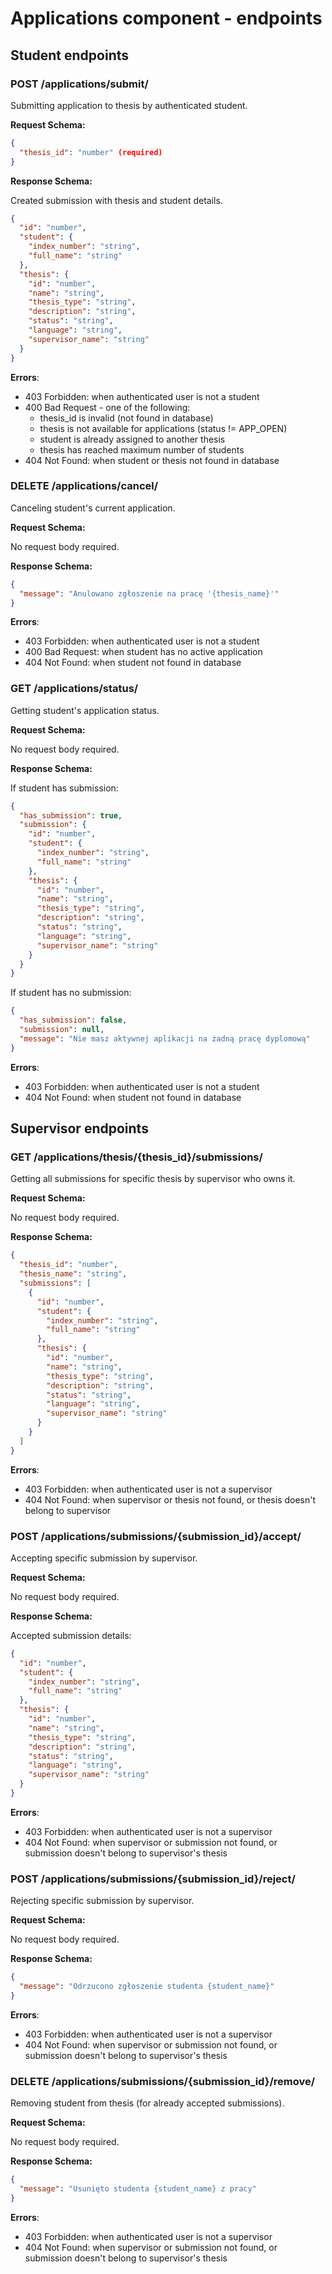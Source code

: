 # Applications component - endpoints

## Student endpoints

### POST /applications/submit/

Submitting application to thesis by authenticated student.

**Request Schema:**

```json
{
  "thesis_id": "number" (required)
}
```

**Response Schema:**

Created submission with thesis and student details.

```json
{
  "id": "number",
  "student": {
    "index_number": "string",
    "full_name": "string"
  },
  "thesis": {
    "id": "number",
    "name": "string",
    "thesis_type": "string",
    "description": "string",
    "status": "string",
    "language": "string",
    "supervisor_name": "string"
  }
}
```

**Errors**:
- 403 Forbidden: when authenticated user is not a student
- 400 Bad Request - one of the following:
  - thesis_id is invalid (not found in database)
  - thesis is not available for applications (status != APP_OPEN)
  - student is already assigned to another thesis
  - thesis has reached maximum number of students
- 404 Not Found: when student or thesis not found in database

### DELETE /applications/cancel/

Canceling student's current application.

**Request Schema:**

No request body required.

**Response Schema:**

```json
{
  "message": "Anulowano zgłoszenie na pracę '{thesis_name}'"
}
```

**Errors**:
- 403 Forbidden: when authenticated user is not a student
- 400 Bad Request: when student has no active application
- 404 Not Found: when student not found in database

### GET /applications/status/

Getting student's application status.

**Request Schema:**

No request body required.

**Response Schema:**

If student has submission:
```json
{
  "has_submission": true,
  "submission": {
    "id": "number",
    "student": {
      "index_number": "string",
      "full_name": "string"
    },
    "thesis": {
      "id": "number",
      "name": "string",
      "thesis_type": "string",
      "description": "string",
      "status": "string",
      "language": "string",
      "supervisor_name": "string"
    }
  }
}
```

If student has no submission:
```json
{
  "has_submission": false,
  "submission": null,
  "message": "Nie masz aktywnej aplikacji na żadną pracę dyplomową"
}
```

**Errors**:
- 403 Forbidden: when authenticated user is not a student
- 404 Not Found: when student not found in database

## Supervisor endpoints

### GET /applications/thesis/{thesis_id}/submissions/

Getting all submissions for specific thesis by supervisor who owns it.

**Request Schema:**

No request body required.

**Response Schema:**

```json
{
  "thesis_id": "number",
  "thesis_name": "string",
  "submissions": [
    {
      "id": "number",
      "student": {
        "index_number": "string",
        "full_name": "string"
      },
      "thesis": {
        "id": "number",
        "name": "string",
        "thesis_type": "string",
        "description": "string",
        "status": "string",
        "language": "string",
        "supervisor_name": "string"
      }
    }
  ]
}
```

**Errors**:
- 403 Forbidden: when authenticated user is not a supervisor
- 404 Not Found: when supervisor or thesis not found, or thesis doesn't belong to supervisor

### POST /applications/submissions/{submission_id}/accept/

Accepting specific submission by supervisor.

**Request Schema:**

No request body required.

**Response Schema:**

Accepted submission details:
```json
{
  "id": "number",
  "student": {
    "index_number": "string",
    "full_name": "string"
  },
  "thesis": {
    "id": "number",
    "name": "string",
    "thesis_type": "string",
    "description": "string",
    "status": "string",
    "language": "string",
    "supervisor_name": "string"
  }
}
```

**Errors**:
- 403 Forbidden: when authenticated user is not a supervisor
- 404 Not Found: when supervisor or submission not found, or submission doesn't belong to supervisor's thesis

### POST /applications/submissions/{submission_id}/reject/

Rejecting specific submission by supervisor.

**Request Schema:**

No request body required.

**Response Schema:**

```json
{
  "message": "Odrzucono zgłoszenie studenta {student_name}"
}
```

**Errors**:
- 403 Forbidden: when authenticated user is not a supervisor
- 404 Not Found: when supervisor or submission not found, or submission doesn't belong to supervisor's thesis

### DELETE /applications/submissions/{submission_id}/remove/

Removing student from thesis (for already accepted submissions).

**Request Schema:**

No request body required.

**Response Schema:**

```json
{
  "message": "Usunięto studenta {student_name} z pracy"
}
```

**Errors**:
- 403 Forbidden: when authenticated user is not a supervisor
- 404 Not Found: when supervisor or submission not found, or submission doesn't belong to supervisor's thesis